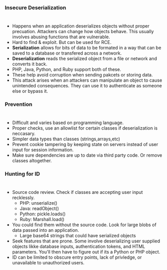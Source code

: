 ### Insecure Deserialization
#
* Happens when an application deserializes objects without proper precuation. Attackers can change how objects behave.
  This usually involves abusing functions that are vulnerable.
* Hard to find & exploit. But can be used for RCE.
* **Serialization** allows for bits of data to be formated in a way that can be saved to a database or transfered across a network.
* **Deserialization** reads the serialized object from a file or network and converts it back.
* PHP, Java, Python, and Ruby support both of these.
* These help avoid corruption when sending pakcets or storing data.
* This attack arises when an attackers can manipulate an object to cause unintended consequences. 
  They can use it to authenticate as someone else or bypass it.
 ### Prevention
 #
 * Difficult and varies based on programming language.
 * Proper checks, use an allowlist for certain classes if deserialization is neccasary.
 * Simpler data types than classes (strings,arrays,etc)
 * Prevent cookie tampering by keeping state on servers instead of user input for session information.
 * Make sure dependencies are up to date via third party code. Or remove classes altogether.
 ### Hunting for ID
 #
 * Source code review. Check if classes are accepting user input recklessly.
     * PHP: unserialize()
     * Java: readObject()
     * Python: pickle.loads()
     * Ruby: Marshall.load()
 * You could find them without the source code. Look for large blobs of data passed into an application.
     * Large base64 strings that could have serialized objects
 * Seek features that are prone. Some involve deserializing user supplied objects likke database inputs, authentication tokens,
   and HTML parameters. You'll then have to figure out if its a Python or PHP object.
 * ID can be limited to obscure entry points, lack of privledge, or unavailable to unauthorized users.
